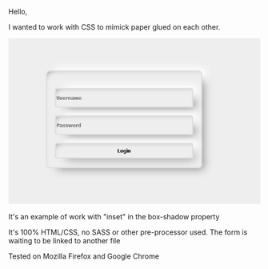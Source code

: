 Hello,

I wanted to work with CSS to mimick paper glued on each other.

![Photo of Form with inner and outer shadow](./images/formWithShadow.png)

It's an example of work with "inset" in the box-shadow property

It's 100% HTML/CSS, no SASS or other pre-processor used.
The form is waiting to be linked to another file

Tested on Mozilla Firefox and Google Chrome
